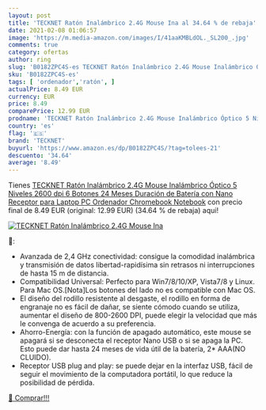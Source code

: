 ```yaml
---
layout: post
title: 'TECKNET Ratón Inalámbrico 2.4G Mouse Ina al 34.64 % de rebaja'
date: 2021-02-08 01:06:57
image: 'https://m.media-amazon.com/images/I/41aaKMBLdOL._SL200_.jpg'
comments: true
category: ofertas
author: ring
slug: 'B0182ZPC4S-es TECKNET Ratón Inalámbrico 2.4G Mouse Inalámbrico Óptico 5...'
sku: 'B0182ZPC4S-es'
tags: [ 'ordenador','ratón', ]
actualPrice: 8.49 EUR
currency: EUR
price: 8.49
comparePrice: 12.99 EUR
prodname: 'TECKNET Ratón Inalámbrico 2.4G Mouse Inalámbrico Óptico 5 Niveles 2600 dpi 6 Botones  24 Meses Duración de Batería con Nano Receptor para Laptop  PC  Ordenador  Chromebook  Notebook'
country: 'es'
flag: '🇪🇸'
brand: 'TECKNET'
buyurl: 'https://www.amazon.es/dp/B0182ZPC4S/?tag=tolees-21'
descuento: '34.64'
average: '8.49'
---
```


Tienes [TECKNET Ratón Inalámbrico 2.4G Mouse Inalámbrico Óptico 5 Niveles 2600 dpi 6 Botones  24 Meses Duración de Batería con Nano Receptor para Laptop  PC  Ordenador  Chromebook  Notebook](https://www.amazon.es/dp/B0182ZPC4S/?tag=tolees-21) con precio final de  8.49 EUR (original: 12.99 EUR) (34.64 %  de rebaja) aqui!

[![TECKNET Ratón Inalámbrico 2.4G Mouse Ina](https://m.media-amazon.com/images/I/41aaKMBLdOL._SL200_.jpg)](https://www.amazon.es/dp/B0182ZPC4S/?tag=tolees-21)

🔎:

- Avanzada de 2,4 GHz conectividad: consigue la comodidad inalámbrica y transmisión de datos libertad-rapidísima sin retrasos ni interrupciones de hasta 15 m de distancia.
- Compatibilidad Universal: Perfecto para Win7/8/10/XP, Vista7/8 y Linux. Para Mac OS.[Nota]Los botones del lado no es compatible con Mac OS.
- El diseño del rodillo resistente al desgaste, el rodillo en forma de engranaje no es fácil de dañar, se siente cómodo cuando se utiliza, aumentar el diseño de 800-2600 DPI, puede elegir la velocidad que más le convenga de acuerdo a su preferencia.
- Ahorro-Energía: con la función de apagado automático, este mouse se apagará si se desconecta el receptor Nano USB o si se apaga la PC. Esto puede dar hasta 24 meses de vida útil de la batería, 2* AAA(NO CLUIDO).
- Receptor USB plug and play: se puede dejar en la interfaz USB, fácil de seguir el movimiento de la computadora portátil, lo que reduce la posibilidad de pérdida.

[🛒 Comprar!!!](https://www.amazon.es/dp/B0182ZPC4S/?tag=tolees-21)
